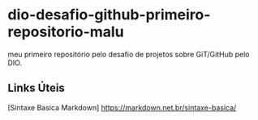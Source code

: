 # dio-desafio-github-primeiro-repositorio-malu
meu primeiro repositório pelo desafio de projetos sobre GiT/GitHub pelo DIO. 

## Links Úteis
[Sintaxe Basica Markdown] https://markdown.net.br/sintaxe-basica/

